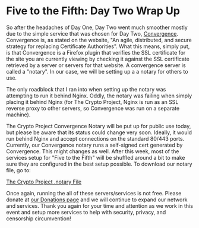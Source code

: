 # Five to the Fifth: Day Two Wrap Up

So after the headaches of Day One, Day Two went much smoother mostly due to the simple service that was chosen for Day Two, [Convergence][1].  Convergence is, as stated on the website, "An agile, distributed, and secure strategy for replacing Certificate Authorities".  What this means, simply put, is that Convergence is a Firefox plugin that verifies the SSL certificate for the site you are currently viewing by checking it against the SSL certificate retrieved by a server or servers for that website.  A convergence server is called a "notary".  In our case, we will be setting up a a notary for others to use. 

The only roadblock that I ran into when setting up the notary was attempting to run it behind Nginx.  Oddly, the notary was failing when simply placing it behind Nginx (for The Crypto Project, Nginx is run as an SSL reverse proxy to other servers, so Convergence was run on a separate machine). 

The Crypto Project Convergence Notary will be put up for public use today, but please be aware that its status could change very soon. Ideally, it would run behind Nginx and accept connections on the standard 80/443 ports.  Currently, our Convergence notary runs a self-signed cert generated by Convergence.  This might changes as well.  After this week, most of the services setup for "Five to the Fifth" will be shuffled around a bit to make sure they are configured in the best setup possible.  To download our notary file, go to: 

[The Crypto Project .notary File][2]

Once again, running the all of these servers/services is not free. Please donate at [our Donations page][3] and we will continue to expand our network and services. Thank you again for your time and attention as we work in this event and setup more services to help with security, privacy, and censorship circumvention!

   [1]: http://convergence.io
   [2]: http://crypto.is/static/files/cryptodotis.notary 
   [3]: https://crypto.is/interact/money/



